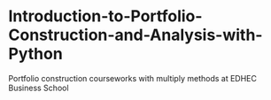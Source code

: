 # Introduction-to-Portfolio-Construction-and-Analysis-with-Python
Portfolio construction courseworks with multiply methods at EDHEC Business School
